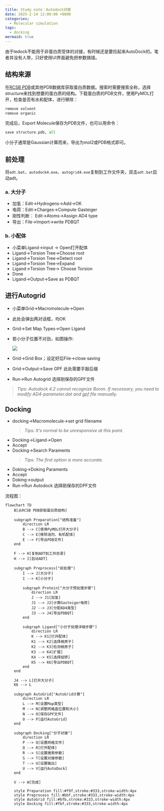 ```yaml
---
title: Study note：Autodock对接
date: 2025-2-14 12:00:00 +0800
categories:
  - Molecular simulation
tags:
  - docking
mermaid: true
---
```

由于ledock不能用于非蛋白质受体的对接，有时候还是要捡起来AutoDock的。笔者并没有人带，只好使用UI界面避免把参数搞错。

## 结构来源
在[RCSB PDB](https://www.rcsb.org/)或其他PDB数据库获取蛋白质数据。搜索时需要搜索全称，选择structure来找到想要的蛋白质的结构。下载蛋白质的PDB文件，使用PyMOL打开，检查是否有水和配体，进行移除：
```python
remove solvent 
remove organic
```

完成后，Export Molecule保存为PDB文件，也可以用命令：
```python
save structure.pdb, all
```

小分子通常是Gaussian计算而来，导出为mol2或PDB格式即可。

## 前处理
将``adt.bat``、``autodock4.exe``、``autogrid4.exe``复制到工作文件夹，双击``adt.bat``启动adt。

### a. 大分子
- 加氢：Edit→Hydrogens→Add→OK
- 电荷：Edit→Charges→Compute Gasteiger
- 刚性判断： Edit→Atoms→Assign AD4 type
- 导出：File→Import→write PDBQT

### b. 小配体
- 小菜单Ligand→input → Open打开配体
- Ligand→Torsion Tree→Choose root
- Ligand→Torsion Tree→Detect root
- Ligand→Torsion Tree→Expand
- Ligand→Torsion Tree→ Choose Torsion 
- Done
- Ligand→Output→Save as PDBQT

## 进行Autogrid
- 小菜单Grid→Macromolecule→Open
- 此处会弹出两对话框，均OK
- Grid→Set Map Types→Open Ligand
- 若小分子位置不对劲，如图操作:
  
  ![](https://pub-ec46b9a843f44891acf04d27fddf97e0.r2.dev/2025/02/20250214164235.png)
  
- Grid→Grid Box；设定好后File→close saving
- Grid→Output→Save GPF 此处需要手敲后缀
- Run→Run Autogrid 选择刚保存的GPF文件

> *Tips: Autodock 4.2 cannot recognize Boron. If necessary, you need to modify AD4-parameter.dat and gpf file manually.*

## Docking
- docking→Macromolecule→set grid filename	
  > *Tips: It's normal to be unresponsive at this point.*
- Docking→Ligand→Open
- Accept
- Docking→Search Paraments	
  > *Tips: The first option is more accurate.*
- Doking→Doking Paraments
- Accept
- Doking→output
- Run→Run Autodock 选择刚保存的DPF文件

流程图：
```mermaid
flowchart TD
    B[从RCSB PDB获取蛋白质结构]
    
    subgraph Preparation["结构准备"]
        direction LR
        B --> C[使用PyMOL打开大分子]
        C --> E[移除溶剂、有机配体]
        E --> F[导出PDB文件]
    end
    
    F --> H[复制ADT到工作目录]
    H --> I[启动ADT]
    
    subgraph Preprocess["前处理"]
        I --> J[大分子]
        I --> K[小分子]
        
        subgraph Protein["大分子预处理步骤"]
            direction LR
            J --> J1[加氢]
            J1 --> J2[计算Gasteiger电荷]
            J2 --> J3[分配AD4类型]
            J3 --> J4[导出PDBQT]
        end
        
        subgraph Ligand["小分子处理详细步骤"]
            direction LR
            K --> K1[打开配体]
            K1 --> K2[选择根原子]
            K2 --> K3[检测根原子]
            K3 --> K4[扩展]
            K4 --> K5[选择扭转]
            K5 --> K6[导出PDBQT]
        end
    end
    
    J4 --> L[打开大分子]
    K6 --> L
    
    subgraph AutoGrid["AutoGrid计算"]
        direction LR
        L --> M[设置Map类型]
        M --> N[调整网格盒位置和大小]
        N --> O[保存GPF文件]
        O --> P[运行AutoGrid]
    end
    
    subgraph Docking["分子对接"]
        direction LR
        P --> Q[设置网格文件]
        Q --> R[打开配体]
        R --> S[设置搜索参数]
        S --> T[设置对接参数]
        T --> U[设置输出]
        U --> V[运行AutoDock]
    end
    
    V --> W[完成]

    style Preparation fill:#f9f,stroke:#333,stroke-width:4px
    style Preprocess fill:#bbf,stroke:#333,stroke-width:4px
    style AutoGrid fill:#bfb,stroke:#333,stroke-width:4px
    style Docking fill:#fbf,stroke:#333,stroke-width:4px
```